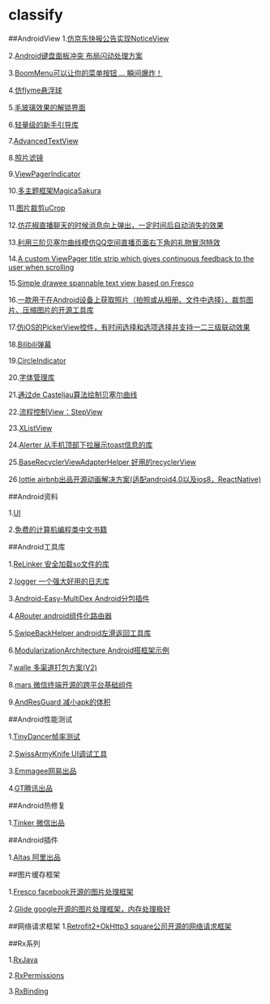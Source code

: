 # classify
##AndroidView
1.[仿京东快报公告实现NoticeView](https://github.com/xiaoyanger0825/NoticeView)

2.[Android键盘面板冲突 布局闪动处理方案](https://github.com/Jacksgong/JKeyboardPanelSwitch)

3.[BoomMenu可以让你的菜单按钮 ... 瞬间爆炸！](https://github.com/Nightonke/BoomMenu)

4.[仿flyme悬浮球](https://github.com/HalfStackDeveloper/FloatBall)

5.[毛玻璃效果的解锁界面](https://github.com/Nightonke/BlurLockView)

6.[轻量级的新手引导库](https://github.com/binIoter/GuideView)

7.[AdvancedTextView](https://github.com/oktayayr/advancedtextview)

8.[照片滤镜](https://github.com/Zomato/AndroidPhotoFilters)

9.[ViewPagerIndicator](https://github.com/LuckyJayce/ViewPagerIndicator)

10.[多主题框架MagicaSakura](https://github.com/Bilibili/MagicaSakura)

11.[图片裁剪uCrop](https://github.com/Yalantis/uCrop)

12.[仿花椒直播聊天的时候消息向上弹出，一定时间后自动消失的效果](https://github.com/journey-M/AutoMissingMessage)

13.[利用三阶贝塞尔曲线模仿QQ空间直播页面右下角的礼物冒泡特效](https://github.com/Yasic/QQBubbleView)

14.[A custom ViewPager title strip which gives continuous feedback to the user when scrolling](https://github.com/ogaclejapan/SmartTabLayout)

15.[Simple drawee spannable text view based on Fresco](https://github.com/Bilibili/drawee-text-view)

16.[一款用于在Android设备上获取照片（拍照或从相册、文件中选择）、裁剪图片、压缩图片的开源工具库](https://github.com/crazycodeboy/TakePhoto)

17.[仿iOS的PickerView控件，有时间选择和选项选择并支持一二三级联动效果](https://github.com/saiwu-bigkoo/Android-PickerView)

18.[Bilibili弹幕](https://github.com/Bilibili/DanmakuFlameMaster)

19.[CircleIndicator](https://github.com/ongakuer/CircleIndicator)

20.[字体管理库](https://github.com/chrisjenx/Calligraphy)

21.[通过de Casteljau算法绘制贝塞尔曲线](https://github.com/venshine/BezierMaker)

22.[流程控制View：StepView](https://github.com/baoyachi/StepView)

23.[XListView](https://github.com/MarkMjw/PullToRefresh)

24.[Alerter 从手机顶部下拉展示toast信息的库](https://github.com/Tapadoo/Alerter)

25.[BaseRecyclerViewAdapterHelper 好用的recyclerView](https://github.com/CymChad/BaseRecyclerViewAdapterHelper)

26.[lottie airbnb出品开源动画解决方案(适配android4.0以及ios8，ReactNative)](https://github.com/airbnb/lottie-android)

##Android资料

1.[UI](https://github.com/wasabeef/awesome-android-ui)

2.[免费的计算机编程类中文书籍](https://github.com/justjavac/free-programming-books-zh_CN)

##Android工具库

1.[ReLinker 安全加载so文件的库](https://github.com/KeepSafe/ReLinker)

2.[logger 一个强大好用的日志库](https://github.com/orhanobut/logger)

3.[Android-Easy-MultiDex Android分包插件](https://github.com/TangXiaoLv/Android-Easy-MultiDex)

4.[ARouter android组件化路由器](https://github.com/alibaba/ARouter)

5.[SwipeBackHelper android左滑返回工具库](https://github.com/Jude95/SwipeBackHelper)

6.[ModularizationArchitecture Android搭框架示例](https://github.com/SpinyTech/ModularizationArchitecture)

7.[walle 多渠道打包方案(V2)](https://github.com/Meituan-Dianping/walle)

8.[mars 微信终端开源的跨平台基础组件](https://github.com/Tencent/mars)

9.[AndResGuard 减小apk的体积](https://github.com/shwenzhang/AndResGuard)

##Android性能测试

1.[TinyDancer帧率测试](https://github.com/friendlyrobotnyc/TinyDancer)

2.[SwissArmyKnife UI调试工具](https://github.com/android-notes/SwissArmyKnife)

3.[Emmagee网易出品](https://github.com/NetEase/Emmagee)

4.[GT腾讯出品](https://github.com/Tencent/GT)

##Android热修复

1.[Tinker 微信出品](https://github.com/Tencent/tinker)

##Android插件

1.[Altas 阿里出品](https://github.com/alibaba/atlas)

##图片缓存框架

1.[Fresco facebook开源的图片处理框架](https://github.com/facebook/fresco)

2.[Glide google开源的图片处理框架，内存处理极好](https://github.com/bumptech/glide)

##网络请求框架
1.[Retrofit2+OkHttp3 square公司开源的网络请求框架](https://github.com/square/retrofit)

##Rx系列

1.[RxJava](https://github.com/ReactiveX/RxJava)

2.[RxPermissions](https://github.com/tbruyelle/RxPermissions)

3.[RxBinding](https://github.com/JakeWharton/RxBinding)

